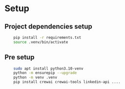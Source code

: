 # Setup

## Project dependencies setup

```bash
    pip install -r requirements.txt
    source .venv/bin/activate
```

## Pre setup

```bash
    sudo apt install python3.10-venv
    python -m ensurepip --upgrade
    python -m venv .venv
    pip install crewai crewai-tools linkedin-api ....
```

